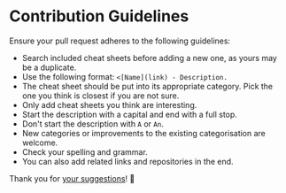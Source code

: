# Contribution Guidelines
Ensure your pull request adheres to the following guidelines:
- Search included cheat sheets before adding a new one, as yours may be a duplicate.
- Use the following format: `<[Name](link) - Description.`
- The cheat sheet should be put into its appropriate category. Pick the one you think is closest if you are not sure.
- Only add cheat sheets you think are interesting.
- Start the description with a capital and end with a full stop.
- Don't start the description with `A` or `An`.
- New categories or improvements to the existing categorisation are welcome.
- Check your spelling and grammar.
- You can also add related links and repositories in the end.

Thank you for [your suggestions](../../edit/master/readme.md)! 💜